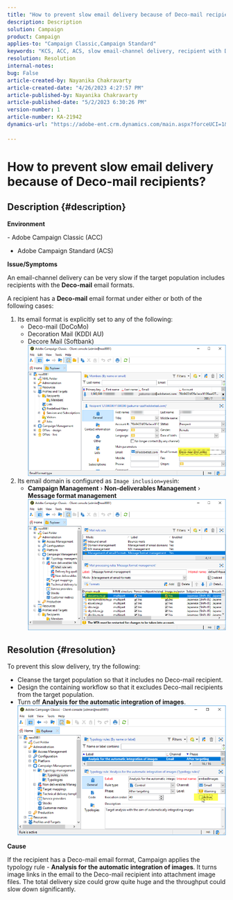 ```yaml
---
title: "How to prevent slow email delivery because of Deco-mail recipients?"
description: Description
solution: Campaign
product: Campaign
applies-to: "Campaign Classic,Campaign Standard"
keywords: "KCS, ACC, ACS, slow email-channel delivery, recipient with Deco-mail email format, Performance, Throughput"
resolution: Resolution
internal-notes: 
bug: False
article-created-by: Nayanika Chakravarty
article-created-date: "4/26/2023 4:27:57 PM"
article-published-by: Nayanika Chakravarty
article-published-date: "5/2/2023 6:30:26 PM"
version-number: 1
article-number: KA-21942
dynamics-url: "https://adobe-ent.crm.dynamics.com/main.aspx?forceUCI=1&pagetype=entityrecord&etn=knowledgearticle&id=b067dd49-4fe4-ed11-a7c7-6045bd006b4b"

---
```

# How to prevent slow email delivery because of Deco-mail recipients?

## Description {#description}


<b>Environment</b>

- Adobe Campaign Classic (ACC)

- Adobe Campaign Standard (ACS)

<b>Issue/Symptoms</b>

An email-channel delivery can be very slow if the target population includes recipients with the <b>Deco-mail</b> email formats.

A recipient has a <b>Deco-mail</b> email format under either or both of the following cases:

1. Its email format is explicitly set to any of the following:
    - Deco-mail (DoCoMo)
    - Decoration Mail (KDDI AU)
    - Decore Mail (Softbank)         ![](assets/___62f0ced0-54e4-ed11-a7c7-6045bd006b4b___.png)
2. Its email domain is configured as `Image inclusion=yes`in:
    - <b>Campaign Management</b> › <b>Non-deliverables Management</b> › <b>Message format management</b>        ![](assets/___6af0ced0-54e4-ed11-a7c7-6045bd006b4b___.png)



## Resolution {#resolution}


To prevent this slow delivery, try the following:

- Cleanse the target population so that it includes no Deco-mail recipient.
- Design the containing workflow so that it excludes Deco-mail recipients from the target population.
- Turn off <b>Analysis for the automatic integration of images</b>.    ![](assets/6f31278e-55e4-ed11-a7c7-6045bd006b4b.png)


<b>Cause</b>

If the recipient has a Deco-mail email format, Campaign applies the typology rule - <b>Analysis for the automatic integration of images</b>. It turns image links in the email to the Deco-mail recipient into attachment image files. The total delivery size could grow quite huge and the throughput could slow down significantly.
